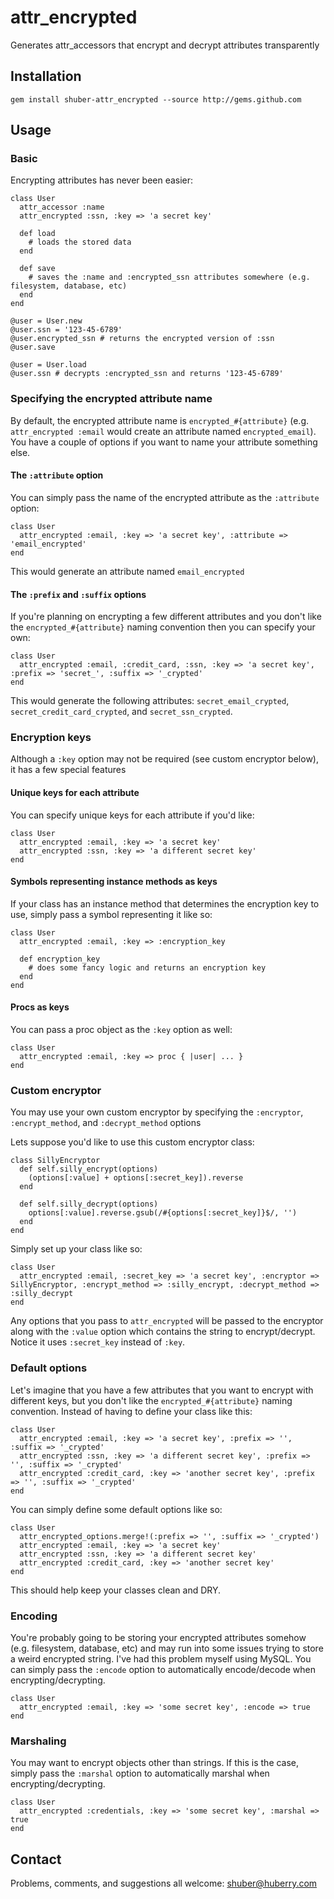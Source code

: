 attr\_encrypted
===============

Generates attr\_accessors that encrypt and decrypt attributes transparently


Installation
------------

	gem install shuber-attr_encrypted --source http://gems.github.com


Usage
-----

### Basic ###

Encrypting attributes has never been easier:

	class User
	  attr_accessor :name
	  attr_encrypted :ssn, :key => 'a secret key'
	
	  def load
	    # loads the stored data
	  end
	
	  def save
	    # saves the :name and :encrypted_ssn attributes somewhere (e.g. filesystem, database, etc)
	  end
	end
	
	@user = User.new
	@user.ssn = '123-45-6789'
	@user.encrypted_ssn # returns the encrypted version of :ssn
	@user.save
	
	@user = User.load
	@user.ssn # decrypts :encrypted_ssn and returns '123-45-6789'


### Specifying the encrypted attribute name ###

By default, the encrypted attribute name is `encrypted_#{attribute}` (e.g. `attr_encrypted :email` would create an attribute named `encrypted_email`).
You have a couple of options if you want to name your attribute something else.

#### The `:attribute` option ####

You can simply pass the name of the encrypted attribute as the `:attribute` option:

	class User
	  attr_encrypted :email, :key => 'a secret key', :attribute => 'email_encrypted'
	end

This would generate an attribute named `email_encrypted`


#### The `:prefix` and `:suffix` options ####

If you're planning on encrypting a few different attributes and you don't like the `encrypted_#{attribute}` naming convention then you can specify your own:

	class User
	  attr_encrypted :email, :credit_card, :ssn, :key => 'a secret key', :prefix => 'secret_', :suffix => '_crypted'
	end

This would generate the following attributes: `secret_email_crypted`, `secret_credit_card_crypted`, and `secret_ssn_crypted`.


### Encryption keys ###

Although a `:key` option may not be required (see custom encryptor below), it has a few special features

#### Unique keys for each attribute ####

You can specify unique keys for each attribute if you'd like:

	class User
	  attr_encrypted :email, :key => 'a secret key'
	  attr_encrypted :ssn, :key => 'a different secret key'
	end


#### Symbols representing instance methods as keys ####

If your class has an instance method that determines the encryption key to use, simply pass a symbol representing it like so:

	class User
	  attr_encrypted :email, :key => :encryption_key
	
	  def encryption_key
	    # does some fancy logic and returns an encryption key
	  end
	end


#### Procs as keys ####

You can pass a proc object as the `:key` option as well:

	class User
	  attr_encrypted :email, :key => proc { |user| ... }
	end


### Custom encryptor ###

You may use your own custom encryptor by specifying the `:encryptor`, `:encrypt_method`, and `:decrypt_method` options

Lets suppose you'd like to use this custom encryptor class:

	class SillyEncryptor
	  def self.silly_encrypt(options)
	    (options[:value] + options[:secret_key]).reverse
	  end
	
	  def self.silly_decrypt(options)
	    options[:value].reverse.gsub(/#{options[:secret_key]}$/, '')
	  end
	end

Simply set up your class like so:

	class User
	  attr_encrypted :email, :secret_key => 'a secret key', :encryptor => SillyEncryptor, :encrypt_method => :silly_encrypt, :decrypt_method => :silly_decrypt
	end

Any options that you pass to `attr_encrypted` will be passed to the encryptor along with the `:value` option which contains the string to encrypt/decrypt.
Notice it uses `:secret_key` instead of `:key`.


### Default options ###

Let's imagine that you have a few attributes that you want to encrypt with different keys, but you don't like the `encrypted_#{attribute}` naming convention.
Instead of having to define your class like this:

	class User
	  attr_encrypted :email, :key => 'a secret key', :prefix => '', :suffix => '_crypted'
	  attr_encrypted :ssn, :key => 'a different secret key', :prefix => '', :suffix => '_crypted'
	  attr_encrypted :credit_card, :key => 'another secret key', :prefix => '', :suffix => '_crypted'
	end

You can simply define some default options like so:

	class User
	  attr_encrypted_options.merge!(:prefix => '', :suffix => '_crypted')
	  attr_encrypted :email, :key => 'a secret key'
	  attr_encrypted :ssn, :key => 'a different secret key'
	  attr_encrypted :credit_card, :key => 'another secret key'
	end

This should help keep your classes clean and DRY.


### Encoding ###

You're probably going to be storing your encrypted attributes somehow (e.g. filesystem, database, etc) and may run into some issues trying to store a weird
encrypted string. I've had this problem myself using MySQL. You can simply pass the `:encode` option to automatically encode/decode when encrypting/decrypting.

	class User
	  attr_encrypted :email, :key => 'some secret key', :encode => true
	end


### Marshaling ###

You may want to encrypt objects other than strings. If this is the case, simply pass the `:marshal` option to automatically marshal when encrypting/decrypting.

	class User
	  attr_encrypted :credentials, :key => 'some secret key', :marshal => true
	end


Contact
-------

Problems, comments, and suggestions all welcome: [shuber@huberry.com](mailto:shuber@huberry.com)